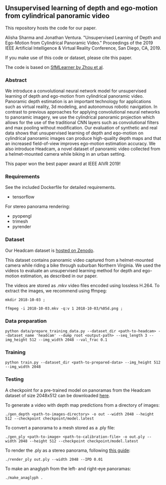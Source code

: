 ## Unsupervised learning of depth and ego-motion from cylindrical panoramic video

This repository hosts the code for our paper.

Alisha Sharma and Jonathan Ventura.  "Unsupervised Learning of Depth and Ego-Motion from Cylindrical Panoramic Video."  Proceedings of the 2019 IEEE Artificial Intelligence & Virtual Reality Conference, San Diego, CA, 2019.

If you make use of this code or dataset, please cite this paper.

The code is based on [SfMLearner by Zhou et al](https://github.com/tinghuiz/SfMLearner).

### Abstract

We introduce a convolutional neural network model for unsupervised learning of depth and ego-motion from cylindrical panoramic video. Panoramic depth estimation is an important technology for applications such as virtual reality, 3d modeling, and autonomous robotic navigation. In contrast to previous approaches for applying convolutional neural networks to panoramic imagery, we use the cylindrical panoramic projection which allows for the use of the traditional CNN layers such as convolutional filters and max pooling without modification. Our evaluation of synthetic and real data shows that unsupervised learning of depth and ego-motion on cylindrical panoramic images can produce high-quality depth maps and that an increased field-of-view improves ego-motion estimation accuracy. We also introduce Headcam, a novel dataset of panoramic video collected from a helmet-mounted camera while biking in an urban setting.

This paper won the best paper award at IEEE AIVR 2019!

### Requirements

See the included Dockerfile for detailed requirements.

* tensorflow

For stereo panorama rendering:
* pyopengl
* trimesh
* pyrender

### Dataset

Our Headcam dataset is [hosted on Zenodo](https://zenodo.org/record/3520963).

This dataset contains panoramic video captured from a helmet-mounted camera while riding a bike through suburban Northern Virginia.  We used the videos to evaluate an unsupervised learning method for depth and ego-motion estimation, as described in our paper.
 
The videos are stored as .mkv video files encoded using lossless H.264.  To extract the images, we recommend using ffmpeg:

    mkdir 2018-10-03 ;

    ffmpeg -i 2018-10-03.mkv -q:v 1 2018-10-03/%05d.png ;
    
### Data preparation

    python data/prepare_training_data.py --dataset_dir <path-to-headcam> --dataset_name 'headcam' --dump_root <output-path> --seq_length 3 --img_height 512 --img_width 2048 --val_frac 0.1
    
### Training

    python train.py --dataset_dir <path-to-prepared-data> --img_height 512 --img_width 2048
    
### Testing

A checkpoint for a pre-trained model on panoramas from the Headcam dataset of size 2048x512 can be downloaded [here](https://www.dropbox.com/s/jsh42caqepa62ue/checkpoint.zip?dl=1).

To generate a video with depth map predictions from a directory of images:

    ./gen_depth <path-to-images-directory> -o out --width 2048 --height 512 --checkpoint checkpoint/model.latest

To convert a panorama to a mesh stored as a .ply file:

    ./gen_ply <path-to-image> <path-to-calibration-file> -o out.ply --width 2048 --height 512 --checkpoint checkpoint/model.latest
    
To render the .ply as a stereo panorama, following [this guide](https://developers.google.com/vr/jump/rendering-ods-content.pdf):

    ./render_ply out.ply --width 2048 --IPD 0.01
    
To make an anaglyph from the left- and right-eye panoramas:

    ./make_anaglyph .

